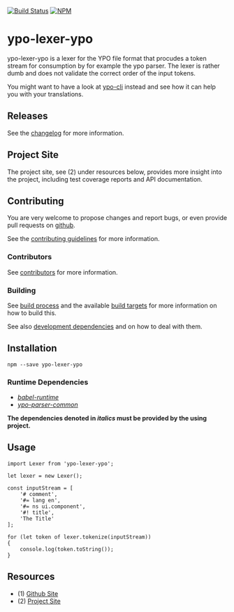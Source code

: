 [![Build Status](https://travis-ci.org/coldrye-es/ypo-lexer-ypo.svg?branch=master)](https://travis-ci.org/coldrye-es/ypo-lexer-ypo)
[![NPM](https://nodei.co/npm/ypo-lexer-ypo.png?mini=true)](https://nodei.co/npm/ypo-lexer-ypo/)

# ypo-lexer-ypo

ypo-lexer-ypo is a lexer for the YPO file format that procudes a token stream for consumption by for example the ypo parser.
The lexer is rather dumb and does not validate the correct order of the input tokens.

You might want to have a look at [ypo-cli](https://github.com/coldrye-es/ypo-cli.git) instead and see how
it can help you with your translations.


## Releases

See the [changelog](https://github.com/coldrye-es/ypo-lexer-ypo/blob/master/CHANGELOG.md) for more information.


## Project Site

The project site, see (2) under resources below, provides more insight into the project,
including test coverage reports and API documentation.


## Contributing

You are very welcome to propose changes and report bugs, or even provide pull
requests on [github](https://github.com/coldrye-es/ypo-lexer-ypo).

See the [contributing guidelines](https://github.com/coldrye-es/ypo-lexer-ypo/blob/master/CONTRIBUTING.md) for more information.


### Contributors

See [contributors](https://github.com/coldrye-es/ypo-lexer-ypo/graphs/contributors) for more information.


### Building

See [build process](https://github.com/coldrye-es/esmake#build-process) and the available [build targets](https://github.com/coldrye-es/esmake#makefilesoftwarein)
for more information on how to build this.

See also [development dependencies](https://github.com/coldrye-es/esmake#development-dependencies) and on how to deal with them.


## Installation

``npm --save ypo-lexer-ypo``


### Runtime Dependencies

 - _[babel-runtime](https://github.com/babel/babel)_
 - _[ypo-parser-common](https://github.com/coldrye-es/ypo-parser-common)_

**The dependencies denoted in _italics_ must be provided by the using project.**


## Usage

```
import Lexer from 'ypo-lexer-ypo';

let lexer = new Lexer();

const inputStream = [
    '# comment',
    '#= lang en',
    '#= ns ui.component',
    '#! title',
    'The Title'
];

for (let token of lexer.tokenize(inputStream))
{
    console.log(token.toString());
}
```


## Resources

 - (1) [Github Site](https://github.com/coldrye-es/ypo-lexer-ypo)
 - (2) [Project Site](http://ypo.es.coldrye.eu)

